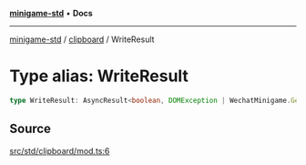 [**minigame-std**](../../../index.md) • **Docs**

***

[minigame-std](../../../index.md) / [clipboard](../index.md) / WriteResult

# Type alias: WriteResult

```ts
type WriteResult: AsyncResult<boolean, DOMException | WechatMinigame.GeneralCallbackResult>;
```

## Source

[src/std/clipboard/mod.ts:6](https://github.com/JiangJie/minigame-std/blob/fe87039c9bf9e09f2936bdac3b9a02fcf5e4b50c/src/std/clipboard/mod.ts#L6)
